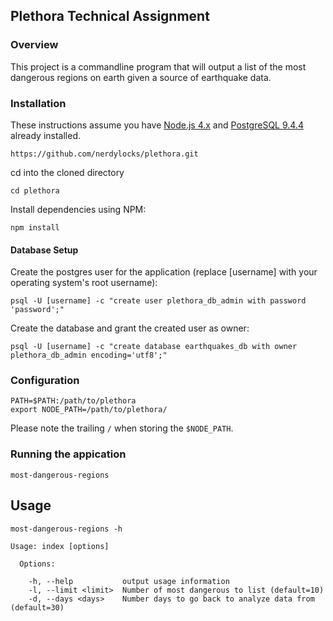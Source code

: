## Plethora Technical Assignment

### Overview 
This project is a commandline program that will output a list of the most dangerous regions on earth given a source of earthquake data.

### Installation
These instructions assume you have [Node.js 4.x](https://nodejs.org/en/download/) and [PostgreSQL 9.4.4](https://www.postgresql.org/download/) already installed.

```
https://github.com/nerdylocks/plethora.git
```

cd into the cloned directory

```
cd plethora
```

Install dependencies using NPM:

```
npm install
```

#### Database Setup
Create the postgres user for the application (replace [username] with your operating system's root username):

```
psql -U [username] -c "create user plethora_db_admin with password 'password';"
```
Create the database and grant the created user as owner:

```
psql -U [username] -c "create database earthquakes_db with owner plethora_db_admin encoding='utf8';"
```

### Configuration
```
PATH=$PATH:/path/to/plethora
export NODE_PATH=/path/to/plethora/
```
Please note the trailing `/` when storing the `$NODE_PATH`.

### Running the appication
```
most-dangerous-regions
```

## Usage
```
most-dangerous-regions -h

Usage: index [options]

  Options:

    -h, --help           output usage information
    -l, --limit <limit>  Number of most dangerous to list (default=10)
    -d, --days <days>    Number days to go back to analyze data from (default=30)
```
